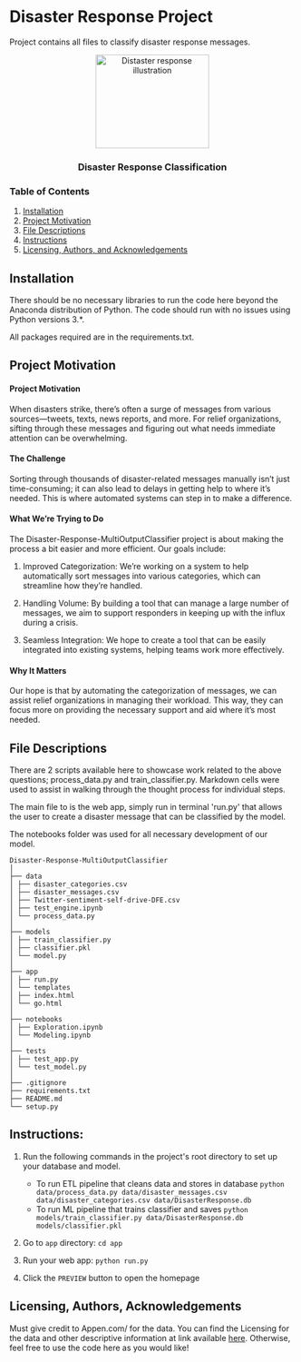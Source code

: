 # Disaster Response Project

Project contains all files to classify disaster response messages.


<p align="center">
  <a href=https://www.google.com/url?sa=i&url=https%3A%2F%2Fblogs.egu.eu%2Fdivisions%2Fnh%2F2021%2F06%2F&psig=AOvVaw1ITC4tybqI-iZCl1wCaVX6&ust=1722348290727000&source=images&cd=vfe&opi=89978449&ved=0CBEQjRxqFwoTCPjHsse1zIcDFQAAAAAdAAAAABAR>
    <img src="https://blogs.egu.eu/divisions/nh/files/2021/06/3-1-1000x1000.png" alt="Distaster response illustration" width="200" height="165">
  </a>
</p>

<h3 align="center">Disaster Response Classification</h3>

### Table of Contents

1. [Installation](#installation)
2. [Project Motivation](#motivation)
3. [File Descriptions](#files)
4. [Instructions](#instructions)
6. [Licensing, Authors, and Acknowledgements](#licensing)

## Installation <a name="installation"></a>

There should be no necessary libraries to run the code here beyond the Anaconda distribution of Python.  The code should run with no issues using Python versions 3.*.

All packages required are in the requirements.txt.




## Project Motivation<a name="motivation"></a>

#### Project Motivation
When disasters strike, there’s often a surge of messages from various sources—tweets, texts, news reports, and more. For relief organizations, sifting through these messages and figuring out what needs immediate attention can be overwhelming.

#### The Challenge
Sorting through thousands of disaster-related messages manually isn’t just time-consuming; it can also lead to delays in getting help to where it’s needed. This is where automated systems can step in to make a difference.


#### What We’re Trying to Do
The Disaster-Response-MultiOutputClassifier project is about making the process a bit easier and more efficient. Our goals include:

1) Improved Categorization: We’re working on a system to help automatically sort messages into various categories, which can streamline how they’re handled.

2) Handling Volume: By building a tool that can manage a large number of messages, we aim to support responders in keeping up with the influx during a crisis.

3) Seamless Integration: We hope to create a tool that can be easily integrated into existing systems, helping teams work more effectively.


#### Why It Matters
Our hope is that by automating the categorization of messages, we can assist relief organizations in managing their workload. This way, they can focus more on providing the necessary support and aid where it’s most needed.




## File Descriptions <a name="files"></a>

There are 2 scripts available here to showcase work related to the above questions; process_data.py and train_classifier.py. Markdown cells were used to assist in walking through the thought process for individual steps.  

The main file to is the web app, simply run in terminal 'run.py' that allows the user to create a disaster message that can be classified by the model.

The notebooks folder was used for all necessary development of our model.
```
Disaster-Response-MultiOutputClassifier
│
├── data
│ ├── disaster_categories.csv
│ ├── disaster_messages.csv
│ ├── Twitter-sentiment-self-drive-DFE.csv
│ ├── test_engine.ipynb
│ └── process_data.py
│
├── models
│ ├── train_classifier.py
│ ├── classifier.pkl
│ └── model.py
│
├── app
│ ├── run.py
│ └── templates
│ ├── index.html
│ └── go.html
│
├── notebooks
│ ├── Exploration.ipynb
│ └── Modeling.ipynb
│
├── tests
│ ├── test_app.py
│ └── test_model.py
│
├── .gitignore
├── requirements.txt
├── README.md
└── setup.py
```



## Instructions: <a name="instructions"></a>
1. Run the following commands in the project's root directory to set up your database and model.

    - To run ETL pipeline that cleans data and stores in database
        `python data/process_data.py data/disaster_messages.csv data/disaster_categories.csv data/DisasterResponse.db`
    - To run ML pipeline that trains classifier and saves
        `python models/train_classifier.py data/DisasterResponse.db models/classifier.pkl`

2. Go to `app` directory: `cd app`

3. Run your web app: `python run.py`

4. Click the `PREVIEW` button to open the homepage




## Licensing, Authors, Acknowledgements<a name="licensing"></a>

Must give credit to Appen.com/ for the data.  You can find the Licensing for the data and other descriptive information at link available [here](https://www.appen.com/).  Otherwise, feel free to use the code here as you would like! 